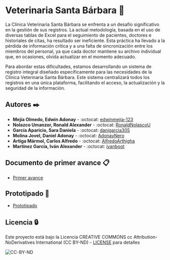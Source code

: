 # Veterinaria Santa Bárbara 🔎

La Clínica Veterinaria Santa Bárbara se enfrenta a un desafío significativo en la gestión de sus registros. La actual metodología, basada en el uso de diversas tablas de Excel para el seguimiento de pacientes, doctores e historiales de citas, ha resultado ser ineficiente. Esta práctica ha llevado a la pérdida de información crítica y a una falta de sincronización entre los miembros del personal, ya que cada doctor mantiene su archivo individual que, en ocasiones, olvida actualizar en el momento adecuado.

Para abordar estas dificultades, estamos desarrollando un sistema de registro integral diseñado específicamente para las necesidades de la Clínica Veterinaria Santa Bárbara. Este sistema centralizará todos los registros en una única plataforma, facilitando el acceso, la actualización y la seguridad de la información.

## Autores ✒️

* **Mejía Olmedo, Edwin Adonay** - :octocat: [edwinmejia-123](https://github.com/edwinmejia-123)
* **Nolazco Umanzor, Ronald Alexander** - :octocat: [RonaldNolascoU](https://github.com/RonaldNolascoU)
* **García Aparicio, Sara Daniela** - :octocat: [danigarcia305](https://github.com/danigarcia305)
* **Molina Jovel, Daniel Adonay** - :octocat: [AdonayNero](https://github.com/AdonayNero)
* **Artiga Mármol, Carlos Alfredo** - :octocat: [AlfredoArthigha](https://github.com/AlfredoArthigha)
* **Martínez García, Iván Alexander** - :octocat: [ivanboot](https://github.com/ivanboot)

## Documento de primer avance 📋
* [Primer avance](https://drive.google.com/file/d/1x5uFewfeQoMA_UKi8ejVF92YXIxPzwDc/view?usp=sharing)
  

## Prototipado 📄
* [Prototipado](https://www.figma.com/file/Tki9mI6u2NNfQFzp5ldFwh/PROTOTIPO%3A-SISTEMAS-DE-VETERINARIA?type=design&node-id=0-1&mode=design&t=ZZJ6VNHamoxMICPj-0)

  
## Licencia 🔒 

Este proyecto está bajo la Licencia CREATIVE COMMONS cc Attribution-NoDerivatives International (CC BY-ND) - [LICENSE](https://creativecommons.org/licenses/by-nd/4.0/legalcode.en) para detalles

![CC-BY-ND](https://drive.google.com/uc?id=1O-Nsr9u9V7p5nYISysKUmiZePFJgbzwc)
